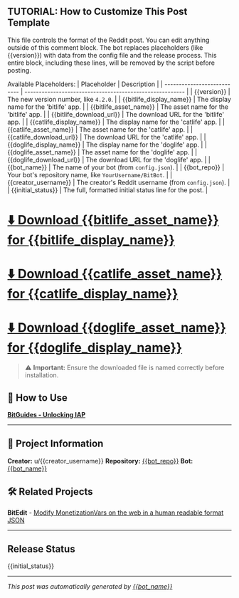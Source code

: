 <!-- TUTORIAL-START -->
TUTORIAL: How to Customize This Post Template
---------------------------------------------
This file controls the format of the Reddit post. You can edit anything outside of this comment block.
The bot replaces placeholders (like {{version}}) with data from the config file and the release process.
This entire block, including these lines, will be removed by the script before posting.

Available Placeholders:
| Placeholder                 | Description                                              |
| --------------------------- | -------------------------------------------------------- |
| {{version}}                 | The new version number, like `4.2.0`.                    |
| {{bitlife_display_name}}    | The display name for the 'bitlife' app.                  |
| {{bitlife_asset_name}}      | The asset name for the 'bitlife' app.                    |
| {{bitlife_download_url}}    | The download URL for the 'bitlife' app.                  |
| {{catlife_display_name}}    | The display name for the 'catlife' app.                  |
| {{catlife_asset_name}}      | The asset name for the 'catlife' app.                    |
| {{catlife_download_url}}    | The download URL for the 'catlife' app.                  |
| {{doglife_display_name}}    | The display name for the 'doglife' app.                  |
| {{doglife_asset_name}}      | The asset name for the 'doglife' app.                    |
| {{doglife_download_url}}    | The download URL for the 'doglife' app.                  |
| {{bot_name}}                | The name of your bot (from `config.json`).               |
| {{bot_repo}}                | Your bot's repository name, like `YourUsername/BitBot`.  |
| {{creator_username}}        | The creator's Reddit username (from `config.json`).      |
| {{initial_status}}          | The full, formatted initial status line for the post.    |
<!-- TUTORIAL-END -->

# **[⬇️ Download {{bitlife_asset_name}} for {{bitlife_display_name}}]({{bitlife_download_url}})**
# **[⬇️ Download {{catlife_asset_name}} for {{catlife_display_name}}]({{catlife_download_url}})**
# **[⬇️ Download {{doglife_asset_name}} for {{doglife_display_name}}]({{doglife_download_url}})**

> ⚠️ **Important:** Ensure the downloaded file is named correctly before installation.

## 📖 How to Use
**[BitGuides - Unlocking IAP](https://s0methingsomething.github.io/BitGuides/modding/monetizationvars/unlocking-iap/)**

---

## 🔧 Project Information
**Creator:** u/{{creator_username}}
**Repository:** [{{bot_repo}}](https://github.com/{{bot_repo}})
**Bot:** [{{bot_name}}](https://github.com/{{bot_repo}})

## 🛠️ Related Projects
**BitEdit** - [Modify MonetizationVars on the web in a human readable format JSON](https://s0methingsomething.github.io/BitEdit/)

---

## Release Status
{{initial_status}}

---

*This post was automatically generated by [{{bot_name}}](https://github.com/{{bot_repo}})*